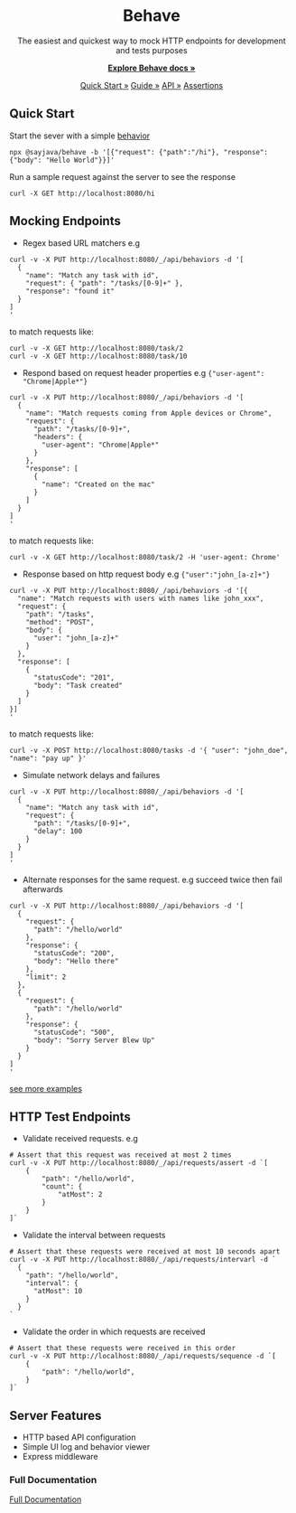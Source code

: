  <h1 align="center">Behave</h1>
 <p align="center">
The easiest and quickest way to mock HTTP endpoints for development and tests purposes
 </p>
 <p align="center">
    <a href="https://sayjava.github.io/behave/"><strong>Explore Behave docs »</strong></a>
 </p>
 <p align="center">
  <a href="https://sayjava.github.io/behave/">Quick Start »</a>
  <a href="https://sayjava.github.io/behave/guide">Guide »</a>
  <a href="https://sayjava.github.io/behave/api">API »</a>
  <a href="https://sayjava.github.io/behave/assertions">Assertions</a>
 </p>

## Quick Start

Start the sever with a simple [behavior](https://sayjava.github.io/behave/guide)

```shell
npx @sayjava/behave -b '[{"request": {"path":"/hi"}, "response": {"body": "Hello World"}}]'
```

Run a sample request against the server to see the response

```shell
curl -X GET http://localhost:8080/hi
```

## Mocking Endpoints

- Regex based URL matchers e.g

```shell
curl -v -X PUT http://localhost:8080/_/api/behaviors -d '[
  {
    "name": "Match any task with id",
    "request": { "path": "/tasks/[0-9]+" },
    "response": "found it"
  }
]
'
```

to match requests like:

```shell
curl -v -X GET http://localhost:8080/task/2
curl -v -X GET http://localhost:8080/task/10
```

- Respond based on request header properties e.g `{"user-agent": "Chrome|Apple*"}`

```shell
curl -v -X PUT http://localhost:8080/_/api/behaviors -d '[
  {
    "name": "Match requests coming from Apple devices or Chrome",
    "request": {
      "path": "/tasks/[0-9]+",
      "headers": {
        "user-agent": "Chrome|Apple*"
      }
    },
    "response": [
      {
        "name": "Created on the mac"
      }
    ]
  }
]
'
```

to match requests like:

```shell
curl -v -X GET http://localhost:8080/task/2 -H 'user-agent: Chrome'
```

- Response based on http request body e.g `{"user":"john_[a-z]+"}`

```shell
curl -v -X PUT http://localhost:8080/_/api/behaviors -d '[{
  "name": "Match requests with users with names like john_xxx",
  "request": {
    "path": "/tasks",
    "method": "POST",
    "body": {
      "user": "john_[a-z]+"
    }
  },
  "response": [
    {
      "statusCode": "201",
      "body": "Task created"
    }
  ]
}]
'
```

to match requests like:

```shell
curl -v -X POST http://localhost:8080/tasks -d '{ "user": "john_doe", "name": "pay up" }'
```

- Simulate network delays and failures

```shell
curl -v -X PUT http://localhost:8080/_/api/behaviors -d '[
  {
    "name": "Match any task with id",
    "request": {
      "path": "/tasks/[0-9]+",
      "delay": 100
    }
  }
]
'
```

- Alternate responses for the same request. e.g succeed twice then fail afterwards

```shell
curl -v -X PUT http://localhost:8080/_/api/behaviors -d '[
  {
    "request": {
      "path": "/hello/world"
    },
    "response": {
      "statusCode": "200",
      "body": "Hello there"
    },
    "limit": 2
  },
  {
    "request": {
      "path": "/hello/world"
    },
    "response": {
      "statusCode": "500",
      "body": "Sorry Server Blew Up"
    }
  }
]
'
```

[see more examples](docs/endpoints.md)

## HTTP Test Endpoints

- Validate received requests. e.g

```shell
# Assert that this request was received at most 2 times
curl -v -X PUT http://localhost:8080/_/api/requests/assert -d `[
    {
        "path": "/hello/world",
        "count": {
            "atMost": 2
        }
    }
]`
```

- Validate the interval between requests

```shell
# Assert that these requests were received at most 10 seconds apart
curl -v -X PUT http://localhost:8080/_/api/requests/intervarl -d `
  {
    "path": "/hello/world",
    "interval": {
      "atMost": 10
    }
  }
`
```

- Validate the order in which requests are received

```shell
# Assert that these requests were received in this order
curl -v -X PUT http://localhost:8080/_/api/requests/sequence -d `[
    {
        "path": "/hello/world",
    }
]`
```

## Server Features

- HTTP based API configuration
- Simple UI log and behavior viewer
- Express middleware

### Full Documentation

[Full Documentation](https://behaviour.dev)
